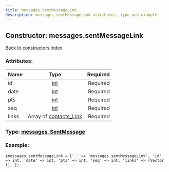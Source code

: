 ```yaml
---
title: messages.sentMessageLink
description: messages_sentMessageLink attributes, type and example
---
```

## Constructor: messages.sentMessageLink  
[Back to constructors index](index.md)



### Attributes:

| Name     |    Type       | Required |
|----------|:-------------:|---------:|
|id|[int](../types/int.md) | Required|
|date|[int](../types/int.md) | Required|
|pts|[int](../types/int.md) | Required|
|seq|[int](../types/int.md) | Required|
|links|Array of [contacts\_Link](../types/contacts_Link.md) | Required|



### Type: [messages\_SentMessage](../types/messages_SentMessage.md)


### Example:

```
$messages_sentMessageLink = ['_' => 'messages.sentMessageLink', 'id' => int, 'date' => int, 'pts' => int, 'seq' => int, 'links' => [Vector t], ];
```  

